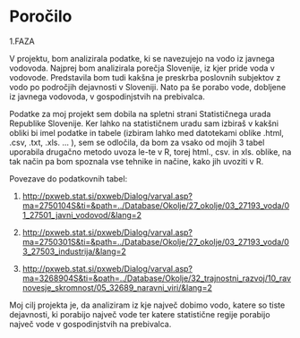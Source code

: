 # Poročilo
1.FAZA

V projektu, bom analizirala podatke, ki se navezujejo na vodo iz javnega vodovoda. Najprej bom analizirala porečja Slovenije, iz kjer pride voda v vodovode. Predstavila bom tudi kakšna je preskrba poslovnih subjektov z vodo po področjih dejavnosti v Sloveniji. Nato pa še porabo vode, dobljene iz javnega vodovoda, v gospodinjstvih na prebivalca.


Podatke za moj projekt sem dobila na spletni strani Statističnega urada Republike Slovenije. Ker lahko na statističnem uradu sam izbiraš v kakšni obliki bi imel podatke in tabele (izbiram lahko med datotekami oblike .html, .csv, .txt, .xls. ... ), sem se odločila, da bom za vsako od mojih 3 tabel uporabila drugačno metodo uvoza le-te v R, torej html., csv. in xls. oblike, na tak način pa bom spoznala vse tehnike in načine, kako jih uvoziti v R.

Povezave do podatkovnih tabel:

1. http://pxweb.stat.si/pxweb/Dialog/varval.asp?ma=2750104S&ti=&path=../Database/Okolje/27_okolje/03_27193_voda/01_27501_javni_vodovod/&lang=2

2. http://pxweb.stat.si/pxweb/Dialog/varval.asp?ma=2750301S&ti=&path=../Database/Okolje/27_okolje/03_27193_voda/03_27503_industrija/&lang=2

3. http://pxweb.stat.si/pxweb/Dialog/varval.asp?ma=3268904S&ti=&path=../Database/Okolje/32_trajnostni_razvoj/10_ravnovesje_skromnost/05_32689_naravni_viri/&lang=2

Moj cilj projekta je, da analiziram iz kje največ dobimo vodo, katere so tiste dejavnosti, ki porabijo največ vode ter katere statistične regije porabijo največ vode v gospodinjstvih na prebivalca. 
